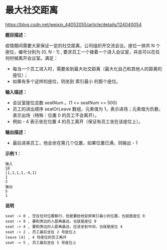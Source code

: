 # 最大社交距离

https://blog.csdn.net/weixin_44052055/article/details/124040054

**题目描述：**

疫情期间需要大家保证一定的社交距离，公司组织开交流会议。座位一排共 N 个座位，编号分别为 [0, N - 1] , 要求员工一个接着一个进入会议室，并且可以在任何时候离开会议室。满足：

- 每当一个员工进入时，需要坐到最大社交距离（最大化自己和其他人的距离的座位）；
- 如果有多个这样的座位，则坐到 索引最小 的那个座位。

**输入描述：**

- 会议室座位总数 seatNum 。(1 <= seatNum <= 500)
- 员工的进出顺序 seatOrLeave 数组，元素值为 1，表示进场；元素值为负数，表示出场（特殊：位置 0 的员工不会离开）。
- 例如 - 4 表示坐在位置 4 的员工离开（保证有员工坐在该座位上）。

**输出描述：**

- 最后进来员工，他会坐在第几个位置，如果位置已满，则输出 - 1

**示例 1：**

```
输入
10
[1,1,1,1,-4,1]
1
2
输出
5
1
```

**说明**

```
seat -> 0 , 空在任何位置都行，但是要给他安排索引最小的位置，也就是座位 0
seat -> 9 , 要和旁边的人距离最远，也就是座位 9
seat -> 4 , 要和旁边的人距离最远，应该坐到中间，也就是座位 4
seat -> 2 , 员工最后坐在 2 号座位上
leave [4] , 4 号座位的员工离开
seat -> 5 , 员工最后坐在 5 号座位上
```

